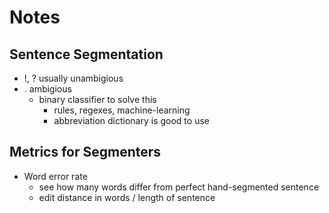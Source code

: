 # Notes

## Sentence Segmentation
- !, ? usually unambigious 
- . ambigious
    - binary classifier to solve this
        - rules, regexes, machine-learning
        - abbreviation dictionary is good to use

## Metrics for Segmenters
- Word error rate
    - see how many words differ from perfect hand-segmented sentence
    - edit distance in words / length of sentence